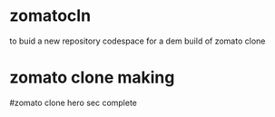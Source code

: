 # zomatocln
to buid a new repository codespace for a dem build of zomato clone
# zomato clone making
#zomato clone hero sec complete
